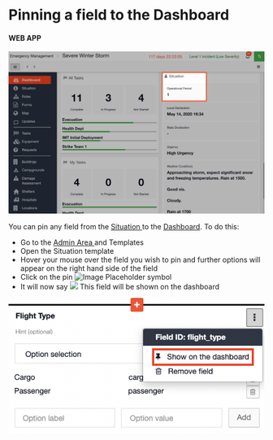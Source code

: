 # Pinning a field to the Dashboard

#### WEB APP

![](../../.gitbook/assets/pinning-a-field-to-the-dashboard.png)

You can pin any field from the [Situation ](../situation/)to the [Dashboard](./). To do this:

* Go to the [Admin Area ](../admin-area.md)and Templates
* Open the Situation template
* Hover your mouse over the field you wish to pin and further options will appear on the right hand side of the field
* Click on the pin ![Image Placeholder](https://support.d4h.org/desk/file/10179987/image.png) symbol
* It will now say ![](https://support.d4h.org/desk/file/10179987/image.png) This field will be shown on the dashboard 

![](../../.gitbook/assets/pinning-a-field-to-the-dashboard-2.png)

